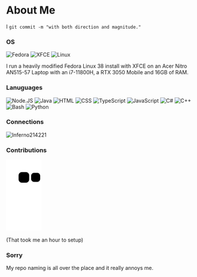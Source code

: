 # About Me
I `git commit -m "with both direction and magnitude."`
### OS
![Fedora](https://img.shields.io/badge/-Fedora-%2351A2DA?logo=fedora&logoColor=white&style=flat) ![XFCE](https://img.shields.io/badge/-XFCE-%232284F2?logo=xfce&logoColor=white&style=flat) ![Linux](https://img.shields.io/badge/-Linux-%23333333?logo=linux&logoColor=white&style=flat)

I run a heavily modified Fedora Linux 38 install with XFCE on an Acer Nitro AN515-57 Laptop with an i7-11800H, a RTX 3050 Mobile and 16GB of RAM.

### Lanuguages
![Node.JS](https://img.shields.io/badge/-Node.js-%233e863d?logo=node.js&logoColor=white&style=flat) ![Java](https://img.shields.io/badge/-Java-%23f0931c?logo=openjdk&logoColor=white&style=flat) ![HTML](https://img.shields.io/badge/-HTML-%23dd4b25?logo=html5&logoColor=white&style=flat) ![CSS](https://img.shields.io/badge/-CSS-%23254bdd?logo=css3&logoColor=white&style=flat) ![TypeScript](https://img.shields.io/badge/-TypeScript-%232f74C0?logo=typescript&logoColor=white&style=flat) ![JavaScript](https://img.shields.io/badge/-JavaScript-%23edd718?logo=javascript&logoColor=white&style=flat) ![C#](https://img.shields.io/badge/-C%23-%23390091?logo=csharp&logoColor=white&style=flat) ![C++](https://img.shields.io/badge/-C%2B%2B-%2300599d?logo=cplusplus&logoColor=white&style=flat) ![Bash](https://img.shields.io/badge/-Bash-%23272e35?logo=gnubash&logoColor=white&style=flat) ![Python](https://img.shields.io/badge/-Python-%233776AB?logo=python&logoColor=white&style=flat)

### Connections
![Inferno214221](https://img.shields.io/badge/Everything-@Inferno214221-%232777ff?style=flat)

### Contributions
[![Snake animation](https://raw.githubusercontent.com/Inferno214221/Inferno214221/output/output/github-snake-dark.svg)](https://youtu.be/dQw4w9WgXcQ)

(That took me an hour to setup)

### Sorry
My repo naming is all over the place and it really annoys me.
